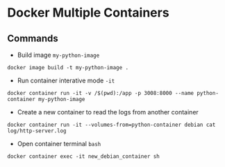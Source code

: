 # Docker Multiple Containers

## Commands

- Build image `my-python-image`
```prompt
docker image build -t my-python-image .
```

- Run container interative mode `-it`
```prompt
docker container run -it -v /$(pwd):/app -p 3008:8000 --name python-container my-python-image
```

- Create a new container to read the logs from another container
```prompt
docker container run -it --volumes-from=python-container debian cat log/http-server.log
```

- Open container terminal `bash`
```prompt
docker container exec -it new_debian_container sh
```

